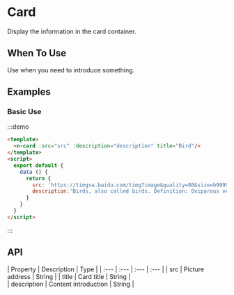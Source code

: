 
# Card 

Display the information in the card container.

## When To Use

Use when you need to introduce something.

##  Examples

### Basic Use

:::demo
```html
<template>
  <n-card :src="src" :description="description" title="Bird"/>
</template>
<script>
  export default {
    data () {
      return {
        src: 'https://timgsa.baidu.com/timg?image&quality=80&size=b9999_10000&sec=1585736912147&di=b569099e49bb8d6216841e4819d98222&imgtype=0&src=http%3A%2F%2Fa4.att.hudong.com%2F21%2F09%2F01200000026352136359091694357.jpg',
        description:'Birds, also called birds. Definition: Oviparous vertebrates covered with feathers on the body surface. The main characteristics of birds are: the body is streamlined (spindle or spindle), and most of them fly.'
      }
    }
  }
</script>
```
:::

## API

| Property | Description | Type | 
| :--- | :--- | :--- | :--- |
| src | Picture address | String | 
| title | Card title | String |  
| description | Content introduction | String |  



